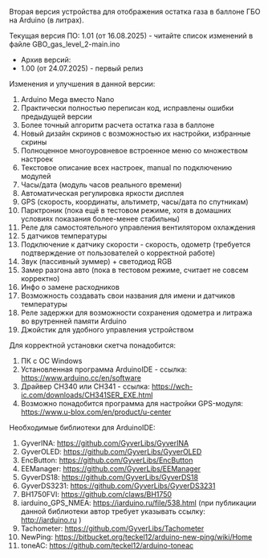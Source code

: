 Вторая версия устройства для отображения остатка газа в баллоне ГБО на Arduino (в литрах).

Текущая версия ПО: 1.01 (от 16.08.2025) - читайте список изменений в файле GBO_gas_level_2-main.ino 
* Архив версий:
* 1.00 (от 24.07.2025) - первый релиз

Изменения и улучшения в данной версии:
1. Arduino Mega вместо Nano
2. Практически полностью переписан код, исправлены ошибки предыдущей версии
3. Более точный алгоритм расчета остатка газа в баллоне
4. Новый дизайн скринов с возможностью их настройки, избранные скрины
5. Полноценное многоуровневое встроенное меню со множеством настроек
6. Текстовое описание всех настроек, manual по подключению модулей
7. Часы/дата (модуль часов реального времени)
8. Автоматическая регулировка яркости дисплея
9. GPS (скорость, координаты, альтиметр, часы/дата по спутникам)
10. Парктроник (пока ещё в тестовом режиме, хотя в домашних условиях показания более-менее стабильны)
11. Реле для самостоятельного управления вентилятором охлаждения
12. 5 датчиков температуры
13. Подключение к датчику скорости - скорость, одометр (требуется подтверждение от пользователей о корректной работе)
14. Звук (пассивный зуммер) + светодиод RGB
15. Замер разгона авто (пока в тестовом режиме, считает не совсем корректно)
16. Инфо о замене расходников
17. Возможность создавать свои названия для имени и датчиков температуры
18. Реле задержки для возможности сохранения одометра и литража во врутренней памяти Arduino
19. Джойстик для удобного управления устройством 


Для корректной установки скетча понадобится:
1. ПК с ОС Windows
2. Установленная программа ArduinoIDE - ссылка: https://www.arduino.cc/en/software
3. Драйвер CH340 или CH341 - ссылка: https://wch-ic.com/downloads/CH341SER_EXE.html
4. Возможно понадобится программа для настройки GPS-модуля: https://www.u-blox.com/en/product/u-center


Необходимые библиотеки для ArduinoIDE:
1. GyverINA: https://github.com/GyverLibs/GyverINA
2. GyverOLED: https://github.com/GyverLibs/GyverOLED
3. EncButton: https://github.com/GyverLibs/EncButton
4. EEManager: https://github.com/GyverLibs/EEManager
5. GyverDS18: https://github.com/GyverLibs/GyverDS18
6. GyverDS3231: https://github.com/GyverLibs/GyverDS3231
7. BH1750FVI: https://github.com/claws/BH1750
8. iarduino_GPS_NMEA: https://iarduino.ru/file/538.html (при публикации данной библиотеки автор требует указывать ссылку: http://iarduino.ru )
9. Tachometer: https://github.com/GyverLibs/Tachometer
10. NewPing: https://bitbucket.org/teckel12/arduino-new-ping/wiki/Home
11. toneAC: https://github.com/teckel12/arduino-toneac
